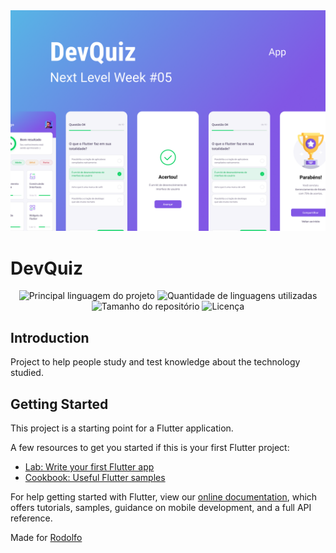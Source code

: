 <div align="center" id="top"> 
  <img src="./devquiznlw5.png" alt="Devquiz" />
</div>

# DevQuiz
<p align="center">
  <img alt="Principal linguagem do projeto" src="https://img.shields.io/github/languages/top/rodolfomarriel/devquiz">

  <img alt="Quantidade de linguagens utilizadas" src="https://img.shields.io/github/languages/count/rodolfomarriel/devquiz">

  <img alt="Tamanho do repositório" src="https://img.shields.io/github/repo-size/rodolfomarriel/devquiz">

  <img alt="Licença" src="https://img.shields.io/github/license/rodolfomarriel/devquiz">

</p>

## Introduction

Project to help people study and test knowledge about the technology studied.

## Getting Started

This project is a starting point for a Flutter application.

A few resources to get you started if this is your first Flutter project:

- [Lab: Write your first Flutter app](https://flutter.dev/docs/get-started/codelab)
- [Cookbook: Useful Flutter samples](https://flutter.dev/docs/cookbook)

For help getting started with Flutter, view our
[online documentation](https://flutter.dev/docs), which offers tutorials,
samples, guidance on mobile development, and a full API reference.

Made for <a href="https://github.com/rodolfomarriel" target="_blank">Rodolfo</a>